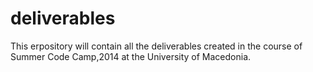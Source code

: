 deliverables
============
This erpository will contain all the deliverables created in the course of Summer Code Camp,2014 at the University of Macedonia.
